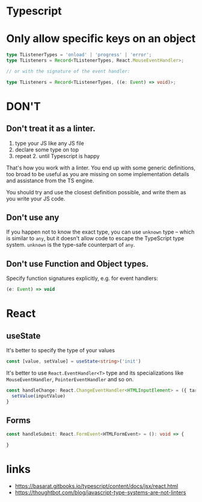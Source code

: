 # Typescript

# Only allow specific keys on an object

``` typescript
type TListenerTypes = 'onload' | 'progress' | 'error';
type TListeners = Record<TListenerTypes, React.MouseEventHandler>;

// or with the signature of the event handler:

type TListeners = Record<TListenerTypes, ((e: Event) => void)>;
```



# DON'T

## Don't treat it as a linter.
  1. type your JS like any JS file
  2. declare some type on top
  3. repeat 2. until Typescript is happy

That's how you work with a linter. You end up with some generic definitions, too broad to be useful as you are missing on some implementation details and assistance from the TS engine.

You should try and use the closest definition possible, and write them as you write your JS code.

## Don't use any
If you happen not to know the exact type, you can use `unknown` type – which is similar to `any`, but it doesn't allow code to escape the TypeScript type system.
`unknown` is the type-safe counterpart of `any`.

## Don't use Function and Object types.
Specify function signatures explicitly, e.g. for event handlers:
``` typescript
(e: Event) => void
```

# React 

## useState
It's better to specify the type of your values
``` typescript
const [value, setValue] = useState<string>('init')
```

It's better to use `React.EventHandler<T>` type and its specializations like `MouseEventHandler`, `PointerEventHandler` and so on.
``` typescript
const handleChange: React.ChangeEventHandler<HTMLInputElement> = ({ target: { value: inputValue } }): void => {
  setValue(inputValue)
}
```

## Forms

``` typescript
const handleSubmit: React.FormEvent<HTMLFormEvent> = (): void => {

}

```

# links
  * https://basarat.gitbooks.io/typescript/content/docs/jsx/react.html
  * https://thoughtbot.com/blog/javascript-type-systems-are-not-linters 